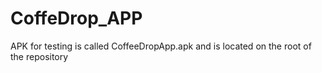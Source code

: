 # CoffeDrop_APP

APK for testing is called CoffeeDropApp.apk and is located on the root of the repository
